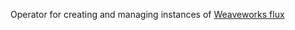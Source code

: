 Operator for creating and managing instances of [Weaveworks flux](https://github.com/weaveworks/flux)
